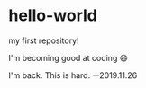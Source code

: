 # hello-world
my first repository!

I'm becoming good at coding 😄

I'm back. This is hard. --2019.11.26
